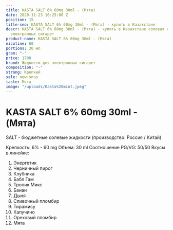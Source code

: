 ```yaml
---
title: KASTA SALT 6% 60mg 30ml - (Мята)
date: 2020-11-23 16:25:00 Z
position: 15
title-seo: KASTA SALT 6% 60mg 30ml - (Мята) - купить в Казахстане
descr: KASTA SALT 6% 60mg 30ml - (Мята) - купить в Казахстане солевая жидкость для
  электронных сигарет
product-name: KASTA SALT 6% 60mg 30ml - (Мята)
nicotine: 60
portions: 30 мл
gram: "-"
price: 1700
brand: Жидкости для электронных сигарет
composition: "-"
strong: Крепкий
sale: new-snus
taste: Мята
image: "/uploads/Kasta%20mint.jpeg"
---
```


# KASTA SALT 6% 60mg 30ml - (Мята)

SALT - бюджетные солевые жидкости (производство: Россия / Китай)

Крепкость: 6% - 60 mg Объем: 30 ml Соотношение PG/VG: 50/50 Вкусы в линейке:

1. Энергетик
2. Черничный пирог
3. Клубника
4. Бабл Гам
5. Тропик Микс
6. Банан
7. Дыня
8. Сливочный пломбир
9. Тирамису
10. Капучино
11. Ореховый пломбир
12. Мята
